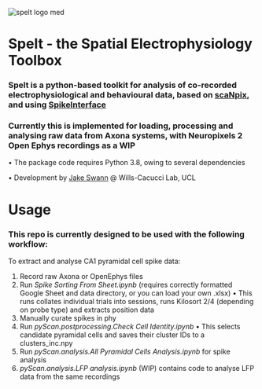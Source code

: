 
![spelt logo med](https://github.com/jakeswann1/SpElT/assets/66915197/a9c365a9-fecb-42fa-aae5-62f2042b0c81)
# Spelt - the Spatial Electrophysiology Toolbox
### Spelt is a python-based toolkit for analysis of co-recorded electrophysiological and behavioural data, based on [scaNpix](https://github.com/LaurenzMuessig/scaNpix), and using [SpikeInterface](https://github.com/SpikeInterface/spikeinterface)
### Currently this is implemented for loading, processing and analysing raw data from Axona systems, with Neuropixels 2 Open Ephys recordings as a WIP
•	The package code requires Python 3.8, owing to several dependencies

•	Development by [Jake Swann](https://github.com/jakeswann1/) @ Wills-Cacucci Lab, UCL

# Usage
### This repo is currently designed to be used with the following workflow:
To extract and analyse CA1 pyramidal cell spike data:
1. Record raw Axona or OpenEphys files
2. Run _Spike Sorting From Sheet.ipynb_ (requires correctly formatted Google Sheet and data directory, or you can load your own .xlsx)
•	This runs collates individual trials into sessions, runs Kilosort 2/4 (depending on probe type) and extracts position data
3. Manually curate spikes in phy
4. Run _pyScan.postprocessing.Check Cell Identity.ipynb_
•	This selects candidate pyramidal cells and saves their cluster IDs to a clusters_inc.npy
5. Run _pyScan.analysis.All Pyramidal Cells Analysis.ipynb_ for spike analysis
6. _pyScan.analysis.LFP analysis.ipynb_ (WIP) contains code to analyse LFP data from the same recordings
